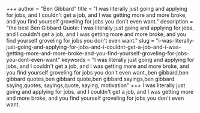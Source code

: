 +++
author = "Ben Gibbard"
title = "I was literally just going and applying for jobs, and I couldn't get a job, and I was getting more and more broke, and you find yourself groveling for jobs you don't even want."
description = "the best Ben Gibbard Quote: I was literally just going and applying for jobs, and I couldn't get a job, and I was getting more and more broke, and you find yourself groveling for jobs you don't even want."
slug = "i-was-literally-just-going-and-applying-for-jobs-and-i-couldnt-get-a-job-and-i-was-getting-more-and-more-broke-and-you-find-yourself-groveling-for-jobs-you-dont-even-want"
keywords = "I was literally just going and applying for jobs, and I couldn't get a job, and I was getting more and more broke, and you find yourself groveling for jobs you don't even want.,ben gibbard,ben gibbard quotes,ben gibbard quote,ben gibbard sayings,ben gibbard saying,quotes, sayings,quote, saying, motivation"
+++
I was literally just going and applying for jobs, and I couldn't get a job, and I was getting more and more broke, and you find yourself groveling for jobs you don't even want.
